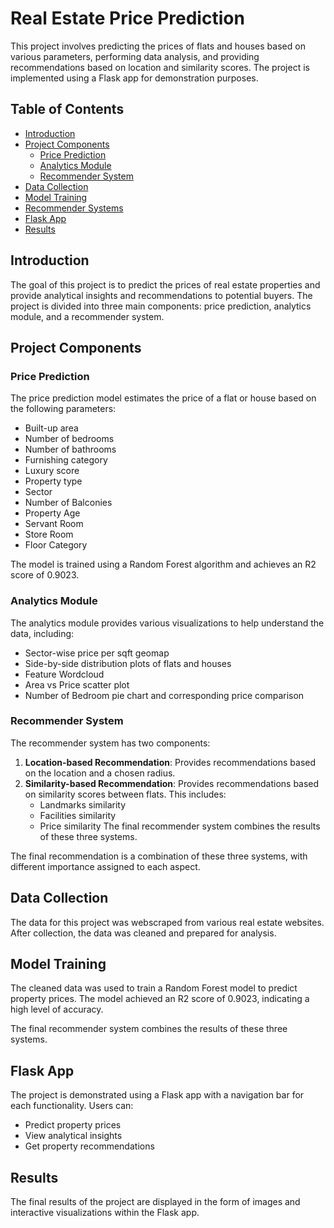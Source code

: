 # Real Estate Price Prediction

This project involves predicting the prices of flats and houses based on various parameters, performing data analysis, and providing recommendations based on location and similarity scores. The project is implemented using a Flask app for demonstration purposes.

## Table of Contents

- [Introduction](#introduction)
- [Project Components](#project-components)
  - [Price Prediction](#price-prediction)
  - [Analytics Module](#analytics-module)
  - [Recommender System](#recommender-system)
- [Data Collection](#data-collection)
- [Model Training](#model-training)
- [Recommender Systems](#recommender-systems)
- [Flask App](#flask-app)
- [Results](#results)

## Introduction

The goal of this project is to predict the prices of real estate properties and provide analytical insights and recommendations to potential buyers. The project is divided into three main components: price prediction, analytics module, and a recommender system.

## Project Components

### Price Prediction

The price prediction model estimates the price of a flat or house based on the following parameters:
- Built-up area
- Number of bedrooms
- Number of bathrooms
- Furnishing category
- Luxury score
- Property type
- Sector
- Number of Balconies
- Property Age
- Servant Room
- Store Room
- Floor Category

The model is trained using a Random Forest algorithm and achieves an R2 score of 0.9023.

### Analytics Module

The analytics module provides various visualizations to help understand the data, including:
- Sector-wise price per sqft geomap
- Side-by-side distribution plots of flats and houses
- Feature Wordcloud
- Area vs Price scatter plot
- Number of Bedroom pie chart and corresponding price comparison

### Recommender System

The recommender system has two components:
1. **Location-based Recommendation**: Provides recommendations based on the location and a chosen radius.
2. **Similarity-based Recommendation**: Provides recommendations based on similarity scores between flats. This includes:
   - Landmarks similarity
   - Facilities similarity
   - Price similarity
     The final recommender system combines the results of these three systems.

The final recommendation is a combination of these three systems, with different importance assigned to each aspect.

## Data Collection

The data for this project was webscraped from various real estate websites. After collection, the data was cleaned and prepared for analysis.

## Model Training

The cleaned data was used to train a Random Forest model to predict property prices. The model achieved an R2 score of 0.9023, indicating a high level of accuracy.

The final recommender system combines the results of these three systems.

## Flask App

The project is demonstrated using a Flask app with a navigation bar for each functionality. Users can:
- Predict property prices
- View analytical insights
- Get property recommendations

## Results

The final results of the project are displayed in the form of images and interactive visualizations within the Flask app.



